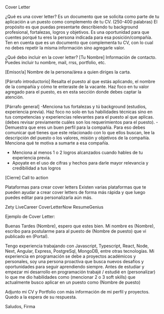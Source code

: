 Cover Letter


¿Qué es una cover letter?
Es un documento que se solicita como parte de tu aplicación a un puesto como complemento de tu CV. (250-400 palabras) El propósito es que puedas presentarte describiendo tu background profesional, fortalezas, logros y objetivos. 
Es una oportunidad para que cuentes porqué tu eres la persona indicada para esa posición/compañía.
Ten en cuenta que es un documento que complementa tu CV, con lo cual no debes repetir la misma información sino agregarle valor. 

¿Qué debo incluir en la cover letter?
[Tu Nombre]
Información de contacto. Puedes incluir tu nombre, mail, rrss, portfolio, etc. 


[Emisor/a]
Nombre de la persona/área a quien diriges la carta. 


[Párrafo introductorio]
Resalta el puesto al que estás aplicando, el nombre de la compañía y cómo te enteraste de la vacante.
Haz foco en tu valor agregado para el puesto, es en esta sección donde debes captar la atención. 


[Párrafo general]
-Menciona tus fortalezas y tú background (estudios, experiencia previa). Haz foco no solo en tus habilidades técnicas sino en tus competencias y experiencias relevantes para el  puesto al que aplicas. (debes revisar previamente cuáles son los requerimientos para el puesto).
-Demuestra que eres un buen perfil para la compañía. Para eso debes comunicar qué tienes que este relacionado con lo que ellos buscan, lee la descripción del puesto o los valores, misión y objetivos de la compañía. Menciona qué te motiva a sumarte a esa compañía. 
-  Menciona al menos 1 o 2 logros alcanzados cuando hables de tu experiencia previa.
-  Apoyate en el uso de cifras y hechos para darle mayor relevancia y credibilidad a tus logros


[Cierre] 
Call to action

Plataformas para crear cover letters
Existen varias plataformas que te pueden ayudar a crear cover letters de forma más rápida y que luego puedes editar para personalizarla aún más.


Zety
LiveCareer
CoverLetterNow
ResumeGenius




Ejemplo de Cover Letter: 


Buenas Tardes (Nombre), espero que estes bien.
Mi nombre es (Nombre), escribo para postularme para al puesto de (Nombre de puesto) que vi publicado en (Portal). 

Tengo experiencia trabajando con Javascript, Typescript, React, Node, Next, Angular, Express, PostgreSql, MongoDB, entre otras tecnologías. Mi experiencia en programación se debe a proyectos académicos y personales, soy una persona proactiva que busca nuevos desafíos y oportunidades para seguir aprendiendo siempre. 
Antes de estudiar y empezar mi desarrollo en programación trabajé / estudié en  (personalizar) lo que me dio habilidades como (mencionar 2 o 3 soft skills) que actualmente busco aplicar en un puesto como  (Nombre de puesto)


Adjunto mi CV y Portfolio con más información de mi perfil y proyectos. 
Quedo a la espera de su respuesta.


Saludos,
Firma


